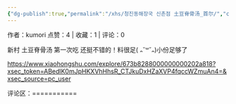 ```yaml
---
{"dg-publish":true,"permalink":"/xhs/청진동해장국 신촌점 土豆脊骨汤_首尔/","created":"2025-03-17T22:58:20.963+08:00","updated":"2025-03-17T22:58:20.963+08:00"}
---
```


作者：kumori
点赞：4   |   收藏：1   |   评论：0

新村
土豆脊骨汤 第一次吃 还挺不错的！料很足( ᎔˘꒳˘᎔)小份足够了

https://www.xiaohongshu.com/explore/673b8288000000000202a818?xsec_token=ABedlK0mJpHKXVhHhsR_CTJkuDxHZaXVP4fqccWZmuAn4=&xsec_source=pc_user

评论区：===========

